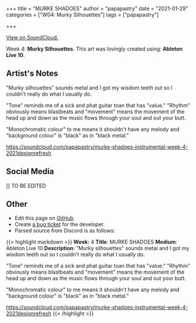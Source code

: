 +++
title =       "MURKE SHADOES"
author =      "papapastry"
date =        "2021-01-29"
categories =  ["W04: Murky Silhouettes"]
tags =        ["papapastry"]

+++


[View on SoundCloud.](https://soundcloud.com/papapastry/murke-shadoes-instrumental-week-4-2021designrefresh)


Week 4: **Murky Silhouettes**. This art was lovingly created using: **Ableton Live 10**.

## Artist's Notes

"Murky silhouettes" sounds metal and I got my wisdom teeth out so I couldn't really do what I usually do.

"Tone" reminds me of a sick and phat guitar toan that has "value." "Rhythm" obviously means blastbeats and "movement" means the movement of the head up and down as the music flows through your soul and out your butt.

"Monochromatic colour" to me means it shouldn't have any melody and "background colour" is "black" as in "black metal."

https://soundcloud.com/papapastry/murke-shadoes-instrumental-week-4-2021designrefresh

## Social Media

[] TO BE EDITED

## Other

- Edit this page on [GitHub](https://github.com/teaminkling/web-refresh/edit/main/blog/content/blog/papapastry-week-4-64a1.md).
- Create [a bug ticket](https://github.com/teaminkling/web-refresh/issues/new?assignees=&labels=bug&template=problem-report.md&title=) for the developer.
- Parsed source from Discord is as follows:

{{< highlight markdown >}}
**Week:** 4
**Title**: MURKE SHADOES
**Medium**: Ableton Live 10
**Description**: "Murky silhouettes" sounds metal and I got my wisdom teeth out so I couldn't really do what I usually do.

"Tone" reminds me of a sick and phat guitar toan that has "value." "Rhythm" obviously means blastbeats and "movement" means the movement of the head up and down as the music flows through your soul and out your butt.

"Monochromatic colour" to me means it shouldn't have any melody and "background colour" is "black" as in "black metal."

https://soundcloud.com/papapastry/murke-shadoes-instrumental-week-4-2021designrefresh
{{< /highlight >}}